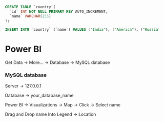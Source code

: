 ```sql
CREATE TABLE `country`(
  `id` INT NOT NULL PRIMARY KEY AUTO_INCREMENT,
  `name` VARCHAR(255)
);

INSERT INTO `country` (`name`) VALUES ("India"), ("America"), ("Russia"), ("China");
```

# Power BI

Get Data -> More... -> Database -> MySQL database

### MySQL database

Server -> 127.0.0.1

Database -> your_database_name


Power BI -> Visualizations -> Map -> Click -> Select name 

Drag and Drop name Into Legend -> Location 
